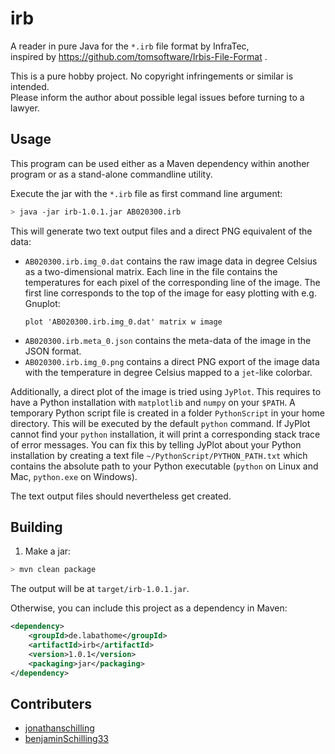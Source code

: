 # irb

A reader in pure Java for the `*.irb` file format by InfraTec,  
inspired by https://github.com/tomsoftware/Irbis-File-Format .

This is a pure hobby project. No copyright infringements or similar is intended.  
Please inform the author about possible legal issues before turning to a lawyer.

## Usage

This program can be used either as a Maven dependency within another program
or as a stand-alone commandline utility.

Execute the jar with the `*.irb` file as first command line argument:
 
```bash
> java -jar irb-1.0.1.jar AB020300.irb
```

This will generate two text output files and a direct PNG equivalent of the data:
 * `AB020300.irb.img_0.dat` contains the raw image data in degree Celsius as a two-dimensional matrix.
   Each line in the file contains the temperatures for each pixel of the corresponding line of the image.
   The first line corresponds to the top of the image for easy plotting with e.g. Gnuplot:
   ```
   plot 'AB020300.irb.img_0.dat' matrix w image
   ```
 * `AB020300.irb.meta_0.json` contains the meta-data of the image in the JSON format.
 * `AB020300.irb.img_0.png` contains a direct PNG export of the image data
   with the temperature in degree Celsius mapped to a `jet`-like colorbar.
 
Additionally, a direct plot of the image is tried using `JyPlot`.
This requires to have a Python installation with `matplotlib` and `numpy` on your `$PATH`.
A temporary Python script file is created in a folder `PythonScript` in your home directory.
This will be executed by the default `python` command.
If JyPlot cannot find your `python` installation, it will print a corresponding stack trace of error messages.
You can fix this by telling JyPlot about your Python installation by creating a text file
`~/PythonScript/PYTHON_PATH.txt` which contains the absolute path to your Python executable
(`python` on Linux and Mac, `python.exe` on Windows).

The text output files should nevertheless get created.

## Building

1. Make a jar:

```bash
> mvn clean package
```

The output will be at `target/irb-1.0.1.jar`.

Otherwise, you can include this project as a dependency in Maven:

```xml
<dependency>
    <groupId>de.labathome</groupId>
    <artifactId>irb</artifactId>
    <version>1.0.1</version>
    <packaging>jar</packaging>
</dependency>
```

## Contributers

 * [jonathanschilling](https://github.com/jonathanschilling)
 * [benjaminSchilling33](https://github.com/benjaminschilling33)
 
